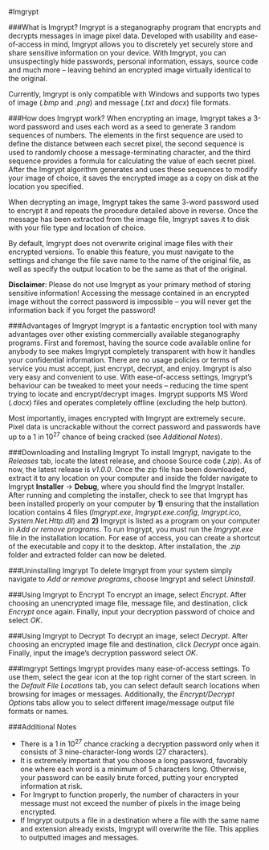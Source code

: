 #Imgrypt


###What is Imgrypt?
Imgrypt is a steganography program that encrypts and decrypts messages in image pixel data. Developed with usability and ease-of-access in mind, Imgrypt allows you to discretely yet securely store and share sensitive information on your device. With Imgrypt, you can unsuspectingly hide passwords, personal information, essays, source code and much more – leaving behind an encrypted image virtually identical to the original.

Currently, Imgrypt is only compatible with Windows and supports two types of image (*.bmp* and *.png*) and message (*.txt* and *docx*) file formats.


###How does Imgrypt work?
When encrypting an image, Imgrypt takes a 3-word password and uses each word as a seed to generate 3 random sequences of numbers. The elements in the first sequence are used to define the distance between each secret pixel, the second sequence is used to randomly choose a message-terminating character, and the third sequence provides a formula for calculating the value of each secret pixel. After the Imgrypt algorithm generates and uses these sequences to modify your image of choice, it saves the encrypted image as a copy on disk at the location you specified.

When decrypting an image, Imgrypt takes the same 3-word password used to encrypt it and repeats the procedure detailed above in reverse. Once the message has been extracted from the image file, Imgrypt saves it to disk with your file type and location of choice.

By default, Imgrypt does not overwrite original image files with their encrypted versions. To enable this feature, you must navigate to the settings and change the file save name to the name of the original file, as well as specify the output location to be the same as that of the original.

**Disclaimer**: Please do not use Imgrypt as your primary method of storing sensitive information! Accessing the message contained in an encrypted image without the correct password is impossible – you will never get the information back if you forget the password!


###Advantages of Imgrypt
Imgrypt is a fantastic encryption tool with many advantages over other existing commercially available steganography programs. First and foremost, having the source code available online for anybody to see makes Imgrypt completely transparent with how it handles your confidential information. There are no usage policies or terms of service you must accept, just encrypt, decrypt, and enjoy. Imgrypt is also very easy and convenient to use. With ease-of-access settings, Imgrypt’s behaviour can be tweaked to meet your needs – reducing the time spent trying to locate and encrypt/decrypt images. Imgrypt supports MS Word (*.docx*) files and operates completely offline (excluding the help button).

Most importantly, images encrypted with Imgrypt are extremely secure. Pixel data is uncrackable without the correct password and passwords have up to a 1 in 10<sup>27</sup> chance of being cracked (see *Additional Notes*).


###Downloading and Installing Imgrypt
To install Imgrypt, navigate to the *Releases* tab, locate the latest release, and choose Source code (*.zip*). As of now, the latest release is *v1.0.0*. Once the zip file has been downloaded, extract it to any location on your computer and inside the folder navigate to Imgrypt **Installer** -> **Debug**, where you should find the Imgrypt Installer. After running and completing the installer, check to see that Imgrypt has been installed properly on your computer by **1)** ensuring that the installation location contains 4 files (*Imgrypt.exe*, *Imgrypt.exe.config*, *Imgrypt.ico*, *System.Net.Http.dll*) and **2)** Imgrypt is listed as a program on your computer in *Add or remove programs*. To run Imgrypt, you must run the *Imgrypt.exe* file in the installation location. For ease of access, you can create a shortcut of the executable and copy it to the desktop. After installation, the *.zip* folder and extracted folder can now be deleted.


###Uninstalling Imgrypt
To delete Imgrypt from your system simply navigate to *Add or remove programs*, choose Imgrypt and select *Uninstall*.


###Using Imgrypt to Encrypt
To encrypt an image, select *Encrypt*. After choosing an unencrypted image file, message file, and destination, click *Encrypt* once again. Finally, input your decryption password of choice and select *OK*.


###Using Imgrypt to Decrypt
To decrypt an image, select *Decrypt*. After choosing an encrypted image file and destination, click *Decrypt* once again. Finally, input the image’s decryption password select *OK*.


###Imgrypt Settings
Imgrypt provides many ease-of-access settings. To use them, select the gear icon at the top right corner of the start screen. In the *Default File Locations* tab, you can select default search locations when browsing for images or messages. Additionally, the *Encrypt/Decrypt Options* tabs allow you to select different image/message output file formats or names.


###Additional Notes
- There is a 1 in 10<sup>27</sup> chance cracking a decryption password only when it consists of 3 nine-character-long words (27 characters).
- It is extremely important that you choose a long password, favorably one where each word is a minimum of 5 characters long. Otherwise, your password can be easily brute forced, putting your encrypted information at risk.
- For Imgrypt to function properly, the number of characters in your message must not exceed the number of pixels in the image being encrypted.
- If Imgrypt outputs a file in a destination where a file with the same name and extension already exists, Imgrypt will overwrite the file. This applies to outputted images and messages.